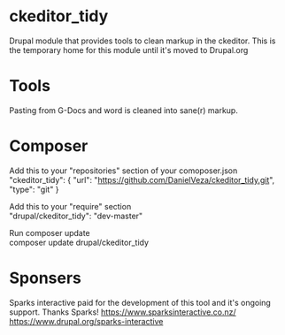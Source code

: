 # ckeditor_tidy

Drupal module that provides tools to clean markup in the ckeditor. This is the temporary home for this module until it's moved to Drupal.org

# Tools

Pasting from G-Docs and word is cleaned into sane(r) markup.

# Composer

Add this to your "repositories" section of your comoposer.json<br />
"ckeditor_tidy": { "url": "https://github.com/DanielVeza/ckeditor_tidy.git", "type": "git" }

Add this to your "require" section<br />
"drupal/ckeditor_tidy": "dev-master"

Run composer update<br />
composer update drupal/ckeditor_tidy

# Sponsers

Sparks interactive paid for the development of this tool and it's ongoing
support. Thanks Sparks!
https://www.sparksinteractive.co.nz/
https://www.drupal.org/sparks-interactive
